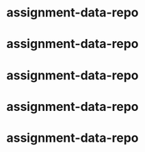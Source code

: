 # assignment-data-repo
# assignment-data-repo
# assignment-data-repo
# assignment-data-repo
# assignment-data-repo
